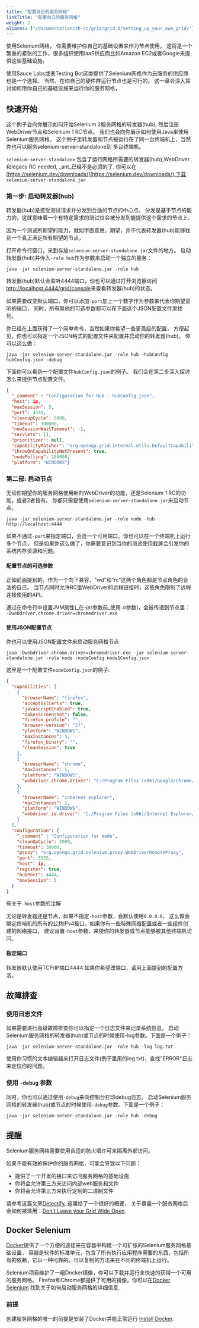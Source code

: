 ```yaml
---
title: "配置自己的服务网格"
linkTitle: "配置自己的服务网格"
weight: 2
aliases: ["/documentation/zh-cn/grid/grid_3/setting_up_your_own_grid/"]
---
```


使用Selenium网格，
你需要维护你自己的基础设置来作为节点使用，
这将是一个繁重的紧张的工作，很多组织使用IaaS供应商比如Amazon EC2或者Google来提供这些基础设施。

使用Sauce Labs或者Testing Bot这类提供了Selenium网格作为云服务的供应商也是一个选择。
当然，在你自己的硬件群运行节点也是可行的。
这一章会深入探讨如何用你自己的基础设施来运行你的服务网格，

## 快速开始

这个例子会向你展示如何开始Selenium 2服务网格的转发器(hub),
然后注册WebDriver节点和Selenium 1 RC节点。
我们也会向你展示如何使用Java来使用Selenium服务网格。
这个例子里转发器和节点被运行在了同一台终端机上，当然你也可以服务selenium-server-standalone到
多台终端机。

`selenium-server-standalone` 包含了运行网格所需要的转发器(hub),WebDriver和legacy RC needed, _ant_已经不是必须的了.
你可以在[https://selenium.dev/downloads/](https://selenium.dev/downloads/).下载
`selenium-server-standalone.jar`

### 第一步: 启动转发器(hub)

转发器(hub)是接受测试请求并分发到合适的节点的中心点。
分发是基于节点的能力的，这就意味着一个有特定需求的测试仅会被分发到能提供这个需求的节点上。

因为一个测试所期望的能力，就如字面意思，期望，并不代表转发器(hub)能够找到一个真正满足所有期望的节点。

打开命令行窗口，来到存放`selenium-server-standalone.jar`文件的地方。
启动转发器(hub)并传入`-role hub`作为参数来启动一个独立的服务：

```shell
java -jar selenium-server-standalone.jar -role hub
```

转发器(hub)默认会监听4444端口，你也可以通过打开浏览器访问[http://localhost:4444/grid/console](http://localhost:4444/grid/console)来查看转发器(hub)的状态。

如果需要改变默认端口，你可以添加`-port`加上一个数字作为参数来代表你期望监听的端口，
同时，所有其他的可选参数都可以在下面这个JSON配置文件里找到。

你已经在上面获得了一个简单命令，当然如果你希望一些更高级的配置，
方便起见，你也可以指定一个JSON格式的配置文件来配置并启动你的转发器(hub)。
你可以这么做：

```shell
java -jar selenium-server-standalone.jar -role hub -hubConfig hubConfig.json -debug
```

下面你可以看到一个配置文件`hubConfig.json`的例子。
我们会在第二步深入探讨怎么来提供节点配置文件。

```json
{
  "_comment" : "Configuration for Hub - hubConfig.json",
  "host": ip,
  "maxSession": 5,
  "port": 4444,
  "cleanupCycle": 5000,
  "timeout": 300000,
  "newSessionWaitTimeout": -1,
  "servlets": [],
  "prioritizer": null,
  "capabilityMatcher": "org.openqa.grid.internal.utils.DefaultCapabilityMatcher",
  "throwOnCapabilityNotPresent": true,
  "nodePolling": 180000,
  "platform": "WINDOWS"}
```


### 第二部: 启动节点

无论你期望你的服务网格使用新的WebDriver的功能，还是Selenium 1 RC的功能，或者2者皆有。
你都只需要使用`selenium-server-standalone.jar`来启动节点。

```shell
java -jar selenium-server-standalone.jar -role node -hub http://localhost:4444
```

如果不通过`-port`来指定端口，会选一个可用端口。你也可以在一个终端机上运行多个节点，
但是如果你这么做了，你需要意识到当你的测试使用截屏会引发你的系统内存资源和问题。

#### 配置节点的可选参数

正如前面提到的，作为一个向下兼容，"wd"和”rc”这两个角色都是节点角色的合法的自己。
当节点同时允许RC饿WebDriver的远程链接时，这些角色限制了远程连接使用的API。

通过在命令行中设置JVM属性(_在-jar参数前_使用`-D`参数)，会被传递到节点里：
`-Dwebdriver.chrome.driver=chromedriver.exe`

#### 使用JSON配置节点

你也可以使用JSON配置文件来启动服务网格节点

```shell
java -Dwebdriver.chrome.driver=chromedriver.exe -jar selenium-server-standalone.jar -role node -nodeConfig node1Config.json
```
这里是一个配置文件`nodeConfig.json`的例子:

```json
{
  "capabilities": [
    {
      "browserName": "firefox",
      "acceptSslCerts": true,
      "javascriptEnabled": true,
      "takesScreenshot": false,
      "firefox_profile": "",
      "browser-version": "27",
      "platform": "WINDOWS",
      "maxInstances": 5,
      "firefox_binary": "",
      "cleanSession": true
    },
    {
      "browserName": "chrome",
      "maxInstances": 5,
      "platform": "WINDOWS",
      "webdriver.chrome.driver": "C:/Program Files (x86)/Google/Chrome/Application/chrome.exe"
    },
    {
      "browserName": "internet explorer",
      "maxInstances": 1,
      "platform": "WINDOWS",
      "webdriver.ie.driver": "C:/Program Files (x86)/Internet Explorer/iexplore.exe"
    }
  ],
  "configuration": {
    "_comment" : "Configuration for Node",
    "cleanUpCycle": 2000,
    "timeout": 30000,
    "proxy": "org.openqa.grid.selenium.proxy.WebDriverRemoteProxy",
    "port": 5555,
    "host": ip,
    "register": true,
    "hubPort": 4444,
    "maxSession": 5
  }
}
```

有关于`-host`参数的注解

无论是转发器还是节点，如果不指定`-host`参数，会默认使用`0.0.0.0`，
这么做会绑定终端机的所有的公共IPv4接口。如果你有一些特殊网络配置或者一些组件创建的网络接口，
建议设置`-host`参数，来使你的转发器或节点能够被其他终端机访问。

#### 指定端口

转发器默认使用TCP/IP端口4444.如果你希望改端口，请用上面提到的配置方法。

## 故障排查

### 使用日志文件

如果需要进行高级故障排查你可以指定一个日志文件来记录系统信息。
启动Selenium服务网格的转发器(hub)或节点的时候使用-log参数。下面是一个例子：

```shell
java -jar selenium-server-standalone.jar -role hub -log log.txt
```

使用你习惯的文本编辑器来打开日志文件(例子里用的log.txt)，查找"ERROR"日志来定位你的问题。

### 使用 `-debug` 参数

同时，你也可以通过使用`-debug`来向控制台打印debug日志。
启动Selenium服务网格的转发器(hub)或节点的时候使用`-debug`参数。下面是一个例子：

```shell
java -jar selenium-server-standalone.jar -role hub -debug
```

## 提醒

Selenium服务网格需要使用合适的防火墙许可来隔离外部访问。

如果不能有效的保护你的服务网格，可能会导致以下问题：

* 提供了一个开发的接口来访问服务网格的基础设施
* 你将会允许第三方来访问内部web服务和文件
* 你将会允许第三方来执行定制的二进制文件

请参考这篇文章[Detectify](//labs.detectify.com), 这里给了一个很好的概要，
关于暴露一个服务网格后会如何被滥用：[Don't Leave your Grid Wide Open](//labs.detectify.com/2017/10/06/guest-blog-dont-leave-your-grid-wide-open/).


## Docker Selenium
[Docker](//www.docker.com/)提供了一个方便的途径来在容器中构建一个可扩张的Selenium服务网格基础设置，
容器是软件的标准单元，包含了所有执行应用程序需要的东西，包括所有的依赖，它以一种可靠的，可以复制的方法来在不同的终端机上运行。

Selenium项目维护了一组Docker镜像，你可以下载并运行来快速的获得一个可用的服务网格。
Firefox和Chrome都提供了可用的镜像。你可以在[Docker Selenium](//github.com/SeleniumHQ/docker-selenium) 找到关于如何启动服务网格的详细信息.

### 前提
创建服务网格的唯一的前提是安装了Docker并能正常运行
[Install Docker](//www.docker.com/products/docker-desktop).
